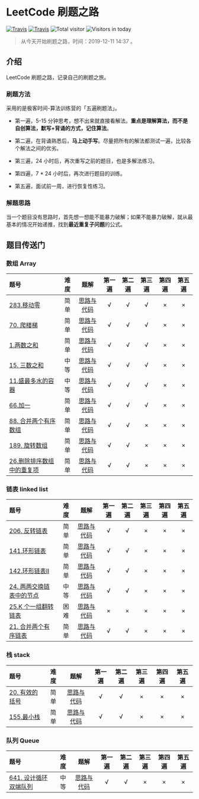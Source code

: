 # LeetCode 刷题之路

[![Travis](https://img.shields.io/badge/language-Java-green.svg)]()
[![Travis](https://img.shields.io/badge/language-Python-yellow.svg)]()
![Total visitor](https://visitor-count-badge.herokuapp.com/total.svg?repo_id=xxtlant.leetcode_training)
![Visitors in today](https://visitor-count-badge.herokuapp.com/today.svg?repo_id=xxtlant.leetcode_training)

> 从今天开始刷题之路，时间：2019-12-11 14:37 。

## 介绍

LeetCode 刷题之路，记录自己的刷题之旅。

### 刷题方法

采用的是极客时间-算法训练营的「五遍刷题法」。

- 第一遍，5-15 分钟思考，想不出来就直接看解法。**重点是理解算法，而不是自创算法，默写+背诵的方式，记住算法**。

- 第二遍，在背诵熟悉后，**马上动手写**。尽量把所有的解法都测试一遍，比较各个解法之间的优劣。
- 第三遍，24 小时后，再次重写之前的题目，也是多解法练习。
- 第四遍，7 * 24 小时后，再次进行题目的训练。
- 第五遍，面试前一周，进行恢复性练习。

### 解题思路

当一个题目没有思路时，首先想一想能不能暴力破解；如果不能暴力破解，就从最基本的情况开始递推，找到**最近重复子问题**的公式。

## 题目传送门

### 数组  Array

| 题号 | 难度 | 题解 | 第一遍 | 第二遍 | 第三遍 | 第四遍 | 第五遍 |
|:- | :-: | :-: | :-: | :-:|:-:|:-:|:-:|
|[283.移动零](https://leetcode-cn.com/problems/move-zeroes/)| 简单 |[思路与代码](./Array/283-move-zeroes.md) | √ | √ | √ | × | × |
|[70. 爬楼梯](https://leetcode-cn.com/problems/climbing-stairs/)| 简单 |[思路与代码](./Array/70-climbing-stairs.md) | √ | √ | √ | × | × |
|[1.两数之和](https://leetcode-cn.com/problems/two-sum/)| 简单 |[思路与代码](./Array/1-two-sum.md) | √ | √ | √ | × | × |
|[15. 三数之和](https://leetcode-cn.com/problems/3sum/)| 中等 |[思路与代码](./Array/15-3sum.md) | √ | √ | √ | × | × |
|[11.盛最多水的容器](https://leetcode-cn.com/problems/container-with-most-water/)| 中等 |[思路与代码](./Array/11-container-with-most-water.md) | √ | √ | √ | × | × |
|[66.加一](https://leetcode-cn.com/problems/plus-one/)| 简单 |[思路与代码](./Array/66-plus-one.md) | √ | √ | √  | × | × |
|[88. 合并两个有序数组](https://leetcode-cn.com/problems/merge-sorted-array/)| 简单 |[思路与代码](./Array/88-merge-sorted-array.md)| √ | √ | × | × | × |
|[189. 旋转数组](https://leetcode-cn.com/problems/rotate-array/)| 简单 |[思路与代码](./Array/189-rotate-array.md)| √ | √ | ×  | × | × |
|[26.删除排序数组中的重复项](https://leetcode-cn.com/problems/remove-duplicates-from-sorted-array/)| 简单 |[思路与代码](./Array/26-remove-duplicates-from-sorted-array.md)| √ | √ | ×  | × | × |

### 链表 linked list

| 题号 | 难度 | 题解 | 第一遍 | 第二遍 | 第三遍 | 第四遍 | 第五遍 |
|:- | :-: | :-: | :-: | :-: | :-:|:-:|:-:|
|[206. 反转链表](https://leetcode-cn.com/problems/reverse-linked-list/)| 简单 |[思路与代码](./LinkedList/206-reverse-linked-list.md) | √ | √ | × | × | × |
|[141.环形链表](https://leetcode-cn.com/problems/linked-list-cycle/)| 简单 |[思路与代码](./LinkedList/141-linked-list-cycle.md)| √ | √ | × | × | × |
|[142.环形链表II](https://leetcode-cn.com/problems/linked-list-cycle-ii/)| 简单 |[思路与代码](./LinkedList/142-linked-list-cycle-ii.md)| √ | √ | × | × | × |
|[24. 两两交换链表中的节点](https://leetcode-cn.com/problems/swap-nodes-in-pairs/)| 中等 |[思路与代码](./LinkedList/24-swap-nodes-in-pairs.md)| √ | √ | × | × | × |
|[25.K 个一组翻转链表](https://leetcode-cn.com/problems/reverse-nodes-in-k-group)| 困难 |[思路与代码](./LinkedList/25-reverse-nodes-in-k-group.md)| × | × | × | × | × |
|[21. 合并两个有序链表](https://leetcode-cn.com/problems/merge-two-sorted-lists)| 简单 |[思路与代码](./LinkedList/21-merge-two-sorted-lists.md)| √ | √ | × | × | × |

### 栈 stack

| 题号 | 难度 | 题解 | 第一遍 | 第二遍 | 第三遍 | 第四遍 | 第五遍 |
|:- | :-: | :-: | :-: | :-: | :-:|:-:|:-:|
|[20. 有效的括号](https://leetcode-cn.com/problems/valid-parentheses/)| 简单 |[思路与代码](./Stack/20-valid-parentheses.md) | √ | √ | × | × | × |
|[155.最小栈](https://leetcode-cn.com/problems/min-stack/)| 简单 |[思路与代码](./Stack/155-min-stack.md) | √ | √ | × | × | × |

### 队列 Queue

| 题号 | 难度 | 题解 | 第一遍 | 第二遍 | 第三遍 | 第四遍 | 第五遍 |
|:- | :-: | :-: | :-: | :-: | :-:|:-:|:-:|
|[641. 设计循环双端队列](https://leetcode-cn.com/problems/design-circular-deque/)| 中等 |[思路与代码](./Queue/641-design-circular-deque.md) | √ | √ | × | × | × |
